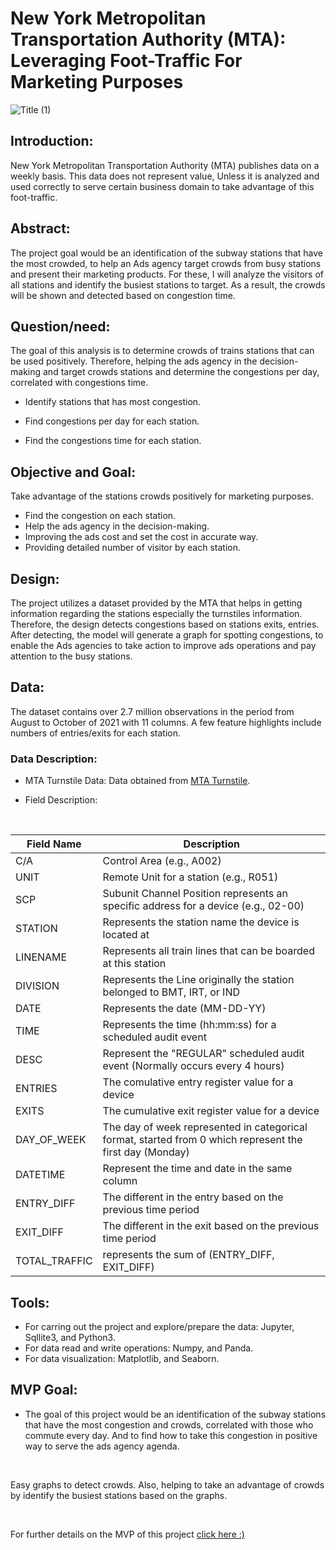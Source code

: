 
# New York Metropolitan Transportation Authority (MTA): Leveraging Foot-Traffic For Marketing Purposes


![Title (1)](https://user-images.githubusercontent.com/89771282/142501533-d139fb24-9d45-499e-b924-f50fc5862eba.jpg)


## Introduction:
New York Metropolitan Transportation Authority (MTA)  publishes data on a weekly basis. This data does not represent value, Unless it is analyzed and used correctly to serve certain business domain to take advantage of this foot-traffic.

## Abstract:
The project goal would be an identification of the subway stations that have the most crowded,
to help an Ads agency target crowds from busy stations and present their marketing products. For
these, I will analyze the visitors of all stations and identify the busiest stations to target.
As a result, the crowds will be shown and detected based on congestion time.

## Question/need:
The goal of this analysis is to determine crowds of trains stations that can be used positively. Therefore, helping the ads agency in the decision-making and target crowds stations and determine the congestions per day, correlated with congestions time.

* Identify stations that has most congestion.

* Find congestions per day for each station.

* Find the congestions time for each station.

## Objective and Goal:
Take advantage of the stations crowds positively for marketing purposes.
<br />
* Find the congestion on each station.
* Help the ads agency in the decision-making.
* Improving the ads cost and set the cost in accurate way.
* Providing detailed number of visitor by each station.

## Design:
The project utilizes a dataset provided by the MTA that helps in getting information regarding
the stations especially the turnstiles information. Therefore, the design detects congestions based on stations exits, entries. After detecting, the model will generate a graph for spotting congestions, to 
enable the Ads agencies to take action to improve ads operations and pay attention to the busy stations.

## Data:
The dataset contains over 2.7 million observations in the period from August to October of 2021 with 11 columns. A few feature highlights include numbers of entries/exits for each station.

### Data Description:
* MTA Turnstile Data: Data obtained from [MTA Turnstile](http://web.mta.info/developers/turnstile.html).

* Field Description:
<br />


| Field Name  | Description |
| ----------- | ----------- |
| C/A         | Control Area (e.g., A002)              |
| UNIT        | Remote Unit for a station (e.g., R051) |
| SCP      | Subunit Channel Position represents an specific address for a device (e.g., 02-00)|
| STATION     | Represents the station name the device is located at |
| LINENAME    | Represents all train lines that can be boarded at this station |
| DIVISION    | Represents the Line originally the station belonged to BMT, IRT, or IND |
| DATE        | Represents the date (MM-DD-YY) |
| TIME        | Represents the time (hh:mm:ss) for a scheduled audit event |
| DESC        | Represent the "REGULAR" scheduled audit event (Normally occurs every 4 hours) |
| ENTRIES     | The comulative entry register value for a device |
| EXITS       | The cumulative exit register value for a device |
| DAY_OF_WEEK | The day of week represented in categorical format, started from 0 which represent the first day (Monday)|
| DATETIME    | Represent the time and date in the same column |
| ENTRY_DIFF  | The different in the entry based on the previous time period |
| EXIT_DIFF   | The different in the exit based on the previous time period  |
| TOTAL_TRAFFIC | represents the sum of (ENTRY_DIFF, EXIT_DIFF)            |
 

## Tools:
* For carring out the project and explore/prepare the data: Jupyter, Sqllite3, and Python3.
* For data read and write operations: Numpy, and Panda.
* For data visualization: Matplotlib, and Seaborn.


## MVP Goal:
* The goal of this project would be an identification of the subway stations that have the most congestion and crowds, correlated with those who commute every day. And to find how to take this congestion in positive way to serve the ads agency agenda. 

<br />

Easy graphs to detect crowds. Also, helping to take an advantage of crowds by identify the busiest stations based on the graphs.



<br />

For further details on the MVP of this project [click here :)](https://github.com/Hashehri/EDA-MTA/blob/main/MVP.md) 

